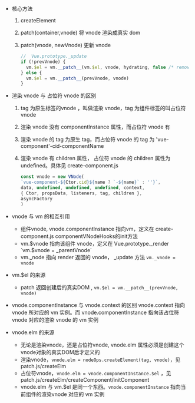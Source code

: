 - 核心方法
    1. createElement
    2. patch(container,vnode) 将 vnode 渲染成真实 dom
    3. patch(vnode, newVnode) 更新 vnode
        
        ````js
        //  Vue.prototype._update
        if (!prevVnode) {
          vm.$el = vm.__patch__(vm.$el, vnode, hydrating, false /* removeOnly */)
        } else {
          vm.$el = vm.__patch__(prevVnode, vnode)
        }
        ````

- 渲染 vnode 与 占位符 vnode 的区别
    1. tag 为原生标签的vnode ，叫做渲染 vnode，tag 为组件标签的叫占位符 vnode 
    1. 渲染 vnode 没有 componentInstance 属性，而占位符 vnode 有
    1. 渲染 vnode 的 tag 为原生 tag，而占位符 vnode 的 tag 为 'vue-component'-cid-componentName
    1. 渲染 vnode 有 children 属性， 占位符 vnode 的 children 属性为 undefined。具体见 create-component.js
    
        ````js
        const vnode = new VNode(
        `vue-component-${Ctor.cid}${name ? `-${name}` : ''}`,
        data, undefined, undefined, undefined, context,
        { Ctor, propsData, listeners, tag, children },
        asyncFactory
        )
        ````

- vnode 与 vm 的相互引用 
    - 组件vnode, vnode.componentInstance 指向vm，定义在 create-component.js componentVNodeHooks的init方法
    - vm.$vnode 指向该组件 vnode，定义在 Vue.prototype._render `vm.$vnode = _parentVnode`
    - vm._node 指向 render 返回的 vnode， _update 方法 `vm._vnode = vnode`

- vm.$el 的来源
    - patch 返回创建后的真实DOM , `vm.$el = vm.__patch__(prevVnode, vnode)` 

- vnode.componentInstance 与 vnode.context 的区别
vnode.context 指向 vnode 所对应的 vm 实例。而 vnode.componentInstance 指向该占位符 vnode 对应的渲染 vnode 的 vm 实例
   
- vnode.elm 的来源
    - 无论是渲染vnode，还是占位符vnode, vnode.elm 属性必须是创建这个vnode对象的真实DOM后才定义的
    - 渲染vnode，`vnode.elm = nodeOps.createElement(tag, vnode)`，见 patch.js/createElm
    - 占位符vnode，`vnode.elm = vnode.componentInstance.$el` ，见 patch.js/createElm/createComponent/initComponent
    - vnode.elm 与 vm.$el 是同一个东西。`vnode.componentInstance` 指向当前组件的渲染vnode 对应的 vm 实例

